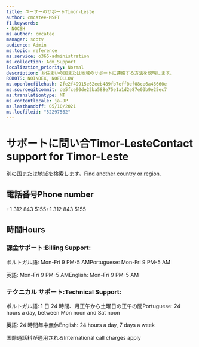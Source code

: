 ```yaml
---
title: ユーザーのサポートTimor-Leste
author: cmcatee-MSFT
f1.keywords:
- NOCSH
ms.author: cmcatee
manager: scotv
audience: Admin
ms.topic: reference
ms.service: o365-administration
ms.collection: Adm_Support
localization_priority: Normal
description: お住まいの国または地域のサポートに連絡する方法を説明します。
ROBOTS: NOINDEX, NOFOLLOW
ms.openlocfilehash: 2fe2f49915e62eeb489fb7eff0ef08ce6a46660e
ms.sourcegitcommit: de5fce90de22ba588e75e1a1d2e87e03b9e25ec7
ms.translationtype: MT
ms.contentlocale: ja-JP
ms.lasthandoff: 05/10/2021
ms.locfileid: "52297562"
---
```

# <a name="contact-support-for-timor-leste"></a><span data-ttu-id="3944e-103">サポートに問い合Timor-Leste</span><span class="sxs-lookup"><span data-stu-id="3944e-103">Contact support for Timor-Leste</span></span>

<span data-ttu-id="3944e-104">[別の国または地域を検索します](../../business-video/get-help-support.md)。</span><span class="sxs-lookup"><span data-stu-id="3944e-104">[Find another country or region](../../business-video/get-help-support.md).</span></span>

## <a name="phone-number"></a><span data-ttu-id="3944e-105">電話番号</span><span class="sxs-lookup"><span data-stu-id="3944e-105">Phone number</span></span>
<span data-ttu-id="3944e-106">+1 312 843 5155</span><span class="sxs-lookup"><span data-stu-id="3944e-106">+1 312 843 5155</span></span>

## <a name="hours"></a><span data-ttu-id="3944e-107">時間</span><span class="sxs-lookup"><span data-stu-id="3944e-107">Hours</span></span>
### <a name="billing-support"></a><span data-ttu-id="3944e-108">課金サポート:</span><span class="sxs-lookup"><span data-stu-id="3944e-108">Billing Support:</span></span>

<span data-ttu-id="3944e-109">ポルトガル語: Mon-Fri 9 PM-5 AM</span><span class="sxs-lookup"><span data-stu-id="3944e-109">Portuguese: Mon-Fri 9 PM-5 AM</span></span>

<span data-ttu-id="3944e-110">英語: Mon-Fri 9 PM-5 AM</span><span class="sxs-lookup"><span data-stu-id="3944e-110">English: Mon-Fri 9 PM-5 AM</span></span>

### <a name="technical-support"></a><span data-ttu-id="3944e-111">テクニカル サポート:</span><span class="sxs-lookup"><span data-stu-id="3944e-111">Technical Support:</span></span>

<span data-ttu-id="3944e-112">ポルトガル語: 1 日 24 時間、月正午から土曜日の正午の間</span><span class="sxs-lookup"><span data-stu-id="3944e-112">Portuguese: 24 hours a day, between Mon noon and Sat noon</span></span>

<span data-ttu-id="3944e-113">英語: 24 時間年中無休</span><span class="sxs-lookup"><span data-stu-id="3944e-113">English: 24 hours a day, 7 days a week</span></span>

<span data-ttu-id="3944e-114">国際通話料が適用される</span><span class="sxs-lookup"><span data-stu-id="3944e-114">International call charges apply</span></span>
